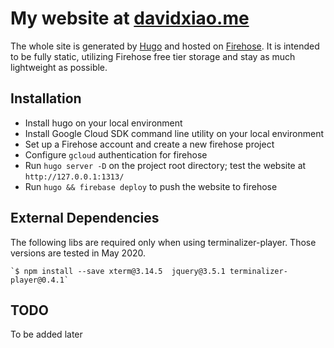 # My website at [davidxiao.me](http://davidxiao.me/)

The whole site is generated by [Hugo](http://gohugo.io/) and hosted on [Firehose](https://firebase.google.com/). It is intended to be fully static, utilizing Firehose free tier storage and stay as much lightweight as possible.

## Installation

- Install hugo on your local environment
- Install Google Cloud SDK command line utility on your local environment
- Set up a Firehose account and create a new firehose project
- Configure `gcloud` authentication for firehose
- Run `hugo server -D` on the project root directory; test the website at `http://127.0.0.1:1313/`
- Run `hugo && firebase deploy` to push the website to firehose

## External Dependencies

The following libs are required only when using terminalizer-player. Those versions are tested in May 2020.

    `$ npm install --save xterm@3.14.5  jquery@3.5.1 terminalizer-player@0.4.1`

## TODO

To be added later
